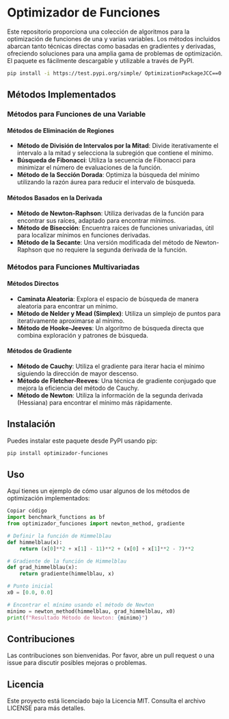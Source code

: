 # Optimizador de Funciones

Este repositorio proporciona una colección de algoritmos para la optimización de funciones de una y varias variables. Los métodos incluidos abarcan tanto técnicas directas como basadas en gradientes y derivadas, ofreciendo soluciones para una amplia gama de problemas de optimización. El paquete es fácilmente descargable y utilizable a través de PyPI.

```bash
pip install -i https://test.pypi.org/simple/ OptimizationPackageJCC==0.0.1
```

## Métodos Implementados

### Métodos para Funciones de una Variable

#### Métodos de Eliminación de Regiones
- **Método de División de Intervalos por la Mitad**: Divide iterativamente el intervalo a la mitad y selecciona la subregión que contiene el mínimo.
- **Búsqueda de Fibonacci**: Utiliza la secuencia de Fibonacci para minimizar el número de evaluaciones de la función.
- **Método de la Sección Dorada**: Optimiza la búsqueda del mínimo utilizando la razón áurea para reducir el intervalo de búsqueda.

#### Métodos Basados en la Derivada
- **Método de Newton-Raphson**: Utiliza derivadas de la función para encontrar sus raíces, adaptado para encontrar mínimos.
- **Método de Bisección**: Encuentra raíces de funciones univariadas, útil para localizar mínimos en funciones derivadas.
- **Método de la Secante**: Una versión modificada del método de Newton-Raphson que no requiere la segunda derivada de la función.

### Métodos para Funciones Multivariadas

#### Métodos Directos
- **Caminata Aleatoria**: Explora el espacio de búsqueda de manera aleatoria para encontrar un mínimo.
- **Método de Nelder y Mead (Simplex)**: Utiliza un simplejo de puntos para iterativamente aproximarse al mínimo.
- **Método de Hooke-Jeeves**: Un algoritmo de búsqueda directa que combina exploración y patrones de búsqueda.

#### Métodos de Gradiente
- **Método de Cauchy**: Utiliza el gradiente para iterar hacia el mínimo siguiendo la dirección de mayor descenso.
- **Método de Fletcher-Reeves**: Una técnica de gradiente conjugado que mejora la eficiencia del método de Cauchy.
- **Método de Newton**: Utiliza la información de la segunda derivada (Hessiana) para encontrar el mínimo más rápidamente.

## Instalación

Puedes instalar este paquete desde PyPI usando pip:

```bash
pip install optimizador-funciones
```
## Uso
Aquí tienes un ejemplo de cómo usar algunos de los métodos de optimización implementados:

```python
Copiar código
import benchmark_functions as bf
from optimizador_funciones import newton_method, gradiente

# Definir la función de Himmelblau
def himmelblau(x):
    return (x[0]**2 + x[1] - 11)**2 + (x[0] + x[1]**2 - 7)**2

# Gradiente de la función de Himmelblau
def grad_himmelblau(x):
    return gradiente(himmelblau, x)

# Punto inicial
x0 = [0.0, 0.0]

# Encontrar el mínimo usando el método de Newton
minimo = newton_method(himmelblau, grad_himmelblau, x0)
print(f"Resultado Método de Newton: {minimo}")
```
## Contribuciones
Las contribuciones son bienvenidas. Por favor, abre un pull request o una issue para discutir posibles mejoras o problemas.

## Licencia
Este proyecto está licenciado bajo la Licencia MIT. Consulta el archivo LICENSE para más detalles.

